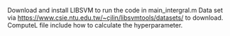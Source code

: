 Download and install LIBSVM to run the code in main_intergral.m
Data set via https://www.csie.ntu.edu.tw/~cjlin/libsvmtools/datasets/ to download.
ComputeL file include how to calculate the hyperparameter.